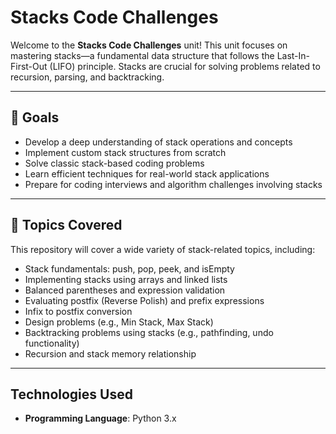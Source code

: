 # Stacks Code Challenges

Welcome to the **Stacks Code Challenges** unit! This unit focuses on mastering stacks—a fundamental data structure that follows the Last-In-First-Out (LIFO) principle. Stacks are crucial for solving problems related to recursion, parsing, and backtracking.

---

## 🚀 Goals

- Develop a deep understanding of stack operations and concepts
- Implement custom stack structures from scratch
- Solve classic stack-based coding problems
- Learn efficient techniques for real-world stack applications
- Prepare for coding interviews and algorithm challenges involving stacks

---

## 🧩 Topics Covered

This repository will cover a wide variety of stack-related topics, including:

- Stack fundamentals: push, pop, peek, and isEmpty
- Implementing stacks using arrays and linked lists
- Balanced parentheses and expression validation
- Evaluating postfix (Reverse Polish) and prefix expressions
- Infix to postfix conversion
- Design problems (e.g., Min Stack, Max Stack)
- Backtracking problems using stacks (e.g., pathfinding, undo functionality)
- Recursion and stack memory relationship

---

## Technologies Used

- **Programming Language**: Python 3.x

